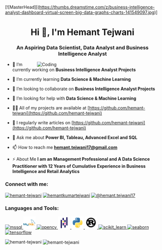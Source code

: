 
[![MasterHead][(https://thumbs.dreamstime.com/z/business-intelligence-analyst-dashboard-virtual-screen-big-data-graphs-charts-141549097.jpg)]
<h1 align="center">Hi 👋, I'm Hemant Tejwani</h1>
<h3 align="center">An Aspiring Data Scientist, Data Analyst and Business Intelligence Analyst</h3>
<img align="right" alt="Coding" width="400" src="https://media2.giphy.com/media/hXRrrNr5yVBDnSsWHw/giphy.gif?cid=790b7611f9d907e38ceeb8709255c0b84d5dfe419f4d4545&rid=giphy.gif&ct=g">


- 🔭 I’m currently working on **Business Intelligence Analyst Projects**

- 🌱 I’m currently learning **Data Science & Machine Learning**

- 👯 I’m looking to collaborate on **Business Intelligence Analyst Projects**

- 🤝 I’m looking for help with **Data Science & Machine Learning**

- 👨‍💻 All of my projects are available at [https://github.com/hemant-tejwani](https://github.com/hemant-tejwani)

- 📝 I regularly write articles on [https://github.com/hemant-tejwani](https://github.com/hemant-tejwani)

- 💬 Ask me about **Power BI, Tableau, Advanced Excel and SQL**

- 📫 How to reach me **hemant.tejwani17@gmail.com**

- ⚡ About Me **I am an Management Professional and A Data Science Practitioner with 12 Years of Cumulative Experience in Business Intelligence and Retail Analytics**

<h3 align="left">Connect with me:</h3>
<p align="left">
<a href="https://linkedin.com/in/hemant-tejwani" target="blank"><img align="center" src="https://raw.githubusercontent.com/rahuldkjain/github-profile-readme-generator/master/src/images/icons/Social/linked-in-alt.svg" alt="hemant-tejwani" height="30" width="40" /></a>
<a href="https://kaggle.com/hemantkumartejwani" target="blank"><img align="center" src="https://raw.githubusercontent.com/rahuldkjain/github-profile-readme-generator/master/src/images/icons/Social/kaggle.svg" alt="hemantkumartejwani" height="30" width="40" /></a>
<a href="https://medium.com/@hemant.tejwani17" target="blank"><img align="center" src="https://raw.githubusercontent.com/rahuldkjain/github-profile-readme-generator/master/src/images/icons/Social/medium.svg" alt="@hemant.tejwani17" height="30" width="40" /></a>
</p>

<h3 align="left">Languages and Tools:</h3>
<p align="left"> <a href="https://www.microsoft.com/en-us/sql-server" target="_blank" rel="noreferrer"> <img src="https://www.svgrepo.com/show/303229/microsoft-sql-server-logo.svg" alt="mssql" width="40" height="40"/> </a> <a href="https://www.mysql.com/" target="_blank" rel="noreferrer"> <img src="https://raw.githubusercontent.com/devicons/devicon/master/icons/mysql/mysql-original-wordmark.svg" alt="mysql" width="40" height="40"/> </a> <a href="https://opencv.org/" target="_blank" rel="noreferrer"> <img src="https://www.vectorlogo.zone/logos/opencv/opencv-icon.svg" alt="opencv" width="40" height="40"/> </a> <a href="https://pandas.pydata.org/" target="_blank" rel="noreferrer"> <img src="https://raw.githubusercontent.com/devicons/devicon/2ae2a900d2f041da66e950e4d48052658d850630/icons/pandas/pandas-original.svg" alt="pandas" width="40" height="40"/> </a> <a href="https://www.python.org" target="_blank" rel="noreferrer"> <img src="https://raw.githubusercontent.com/devicons/devicon/master/icons/python/python-original.svg" alt="python" width="40" height="40"/> </a> <a href="https://www.rust-lang.org" target="_blank" rel="noreferrer"> <img src="https://raw.githubusercontent.com/devicons/devicon/master/icons/rust/rust-plain.svg" alt="rust" width="40" height="40"/> </a> <a href="https://scikit-learn.org/" target="_blank" rel="noreferrer"> <img src="https://upload.wikimedia.org/wikipedia/commons/0/05/Scikit_learn_logo_small.svg" alt="scikit_learn" width="40" height="40"/> </a> <a href="https://seaborn.pydata.org/" target="_blank" rel="noreferrer"> <img src="https://seaborn.pydata.org/_images/logo-mark-lightbg.svg" alt="seaborn" width="40" height="40"/> </a> <a href="https://www.tensorflow.org" target="_blank" rel="noreferrer"> <img src="https://www.vectorlogo.zone/logos/tensorflow/tensorflow-icon.svg" alt="tensorflow" width="40" height="40"/> </a> </p>

<p><img align="left" src="https://github-readme-stats.vercel.app/api/top-langs?username=hemant-tejwani&show_icons=true&locale=en&layout=compact" alt="hemant-tejwani" /></p>

<p>&nbsp;<img align="center" src="https://github-readme-stats.vercel.app/api?username=hemant-tejwani&show_icons=true&locale=en" alt="hemant-tejwani" /></p>
